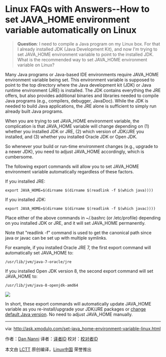Linux FAQs with Answers--How to set JAVA_HOME environment variable automatically on Linux
================================================================================
> **Question**: I need to compile a Java program on my Linux box. For that I already installed JDK (Java Development Kit), and now I'm trying to set JAVA_HOME environment variable to point to the installed JDK. What is the recommended way to set JAVA_HOME environment variable on Linux?

Many Java programs or Java-based IDE environments require JAVA_HOME environment variable being set. This environment variable is supposed to point to the top directory where the Java development kit (JDK) or Java runtime environment (JRE) is installed. The JDK contains everything the JRE offers, but also provides additional binaries and libraries needed to compile Java programs (e.g., compilers, debugger, JavaDoc). While the JDK is needed to build Java applications, the JRE alone is sufficient to simply run already built Java programs.

When you are trying to set JAVA_HOME environment variable, the complication is that JAVA_HOME variable will change depending on (1) whether you installed JDK or JRE, (2) which version of JDK/JRE you installed, and (3) whether you installed Oracle JDK or Open JDK.

So whenever your build or run-time environment changes (e.g., upgrade to a newer JDK), you need to adjust JAVA_HOME accordingly, which is cumbersome.

The following export commands will allow you to set JAVA_HOME environment variable automatically regardless of these factors.

If you installed JRE:

    export JAVA_HOME=$(dirname $(dirname $(readlink -f $(which java))))

If you installed JDK:

    export JAVA_HOME=$(dirname $(dirname $(readlink -f $(which javac))))

Place either of the above commands in ~/.bashrc (or /etc/profile) depending on you installed JDK or JRE, and it will set JAVA_HOME permanently.

Note that "readlink -f" command is used to get the canonical path since java or javac can be set up with multiple symlinks.

For example, if you installed Oracle JRE 7, the first export command will automatically set JAVA_HOME to:

    /usr/lib/jvm/java-7-oracle/jre

If you installed Open JDK version 8, the second export command will set JAVA_HOME to:

    /usr/lib/jvm/java-8-openjdk-amd64

![](https://c1.staticflickr.com/1/700/22961948071_c73a3261dd_c.jpg)

In short, these export commands will automatically update JAVA_HOME variable as you re-install/upgrade your JDK/JRE packages or [change default Java version][1]. No need to adjust JAVA_HOME manually.

--------------------------------------------------------------------------------

via: http://ask.xmodulo.com/set-java_home-environment-variable-linux.html

作者：[Dan Nanni][a]
译者：[译者ID](https://github.com/译者ID)
校对：[校对者ID](https://github.com/校对者ID)

本文由 [LCTT](https://github.com/LCTT/TranslateProject) 原创编译，[Linux中国](https://linux.cn/) 荣誉推出

[a]:http://ask.xmodulo.com/author/nanni
[1]:http://ask.xmodulo.com/change-default-java-version-linux.html